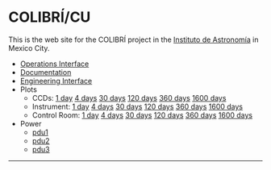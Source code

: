 <!----------------------------------------------------------------------

This file is part of the UNAM telescope control system.

------------------------------------------------------------------------

Copyright © 2018, 2019 Alan M. Watson <alan@astro.unam.mx>

Permission to use, copy, modify, and distribute this software for any
purpose with or without fee is hereby granted, provided that the above
copyright notice and this permission notice appear in all copies.

THE SOFTWARE IS PROVIDED "AS IS" AND THE AUTHOR DISCLAIMS ALL
WARRANTIES WITH REGARD TO THIS SOFTWARE INCLUDING ALL IMPLIED
WARRANTIES OF MERCHANTABILITY AND FITNESS. IN NO EVENT SHALL THE
AUTHOR BE LIABLE FOR ANY SPECIAL, DIRECT, INDIRECT, OR CONSEQUENTIAL
DAMAGES OR ANY DAMAGES WHATSOEVER RESULTING FROM LOSS OF USE, DATA OR
PROFITS, WHETHER IN AN ACTION OF CONTRACT, NEGLIGENCE OR OTHER
TORTIOUS ACTION, ARISING OUT OF OR IN CONNECTION WITH THE USE OR
PERFORMANCE OF THIS SOFTWARE.

----------------------------------------------------------------------->

# COLIBRÍ/CU

This is the web site for the COLIBRÍ project in the [Instituto de Astronomía](http://www.astroscu.unam.mx) in Mexico City.

* [Operations Interface](/tcs/operations.html)
* [Documentation](documentation.html)
* [Engineering Interface](/tcs/engineering.html)
* Plots
  * CCDs: [1 day](tcs/plots/ccds-1.png) [4 days](tcs/plots/ccds-4.png) [30 days](tcs/plots/ccds-30.png) [120 days](tcs/plots/ccds-120.png) [360 days](tcs/plots/ccds-360.png) [1600 days](tcs/plots/ccds-1600.png)
  * Instrument: [1 day](tcs/plots/instrument-1.png) [4 days](tcs/plots/instrument-4.png) [30 days](tcs/plots/instrument-30.png) [120 days](tcs/plots/instrument-120.png) [360 days](tcs/plots/instrument-360.png) [1600 days](tcs/plots/instrument-1600.png)
  * Control Room: [1 day](tcs/plots/control-room-1.png) [4 days](tcs/plots/control-room-4.png) [30 days](tcs/plots/control-room-30.png) [120 days](tcs/plots/control-room-120.png) [360 days](tcs/plots/control-room-360.png) [1600 days](tcs/plots/control-room-1600.png)
* Power
  * <a href="/proxy/pdu1/" target="_newtab">pdu1</a>
  * <a href="/proxy/pdu2/" target="_newtab">pdu2</a>
  * <a href="/proxy/pdu3/" target="_newtab">pdu3</a>

<hr/>
